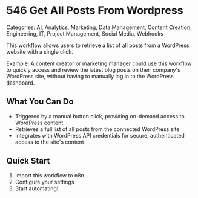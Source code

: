 # 546 Get All Posts From Wordpress

Categories: AI, Analytics, Marketing, Data Management, Content Creation, Engineering, IT, Project Management, Social Media, Webhooks

This workflow allows users to retrieve a list of all posts from a WordPress website with a single click.

Example: A content creator or marketing manager could use this workflow to quickly access and review the latest blog posts on their company's WordPress site, without having to manually log in to the WordPress dashboard.

## What You Can Do
- Triggered by a manual button click, providing on-demand access to WordPress content
- Retrieves a full list of all posts from the connected WordPress site
- Integrates with WordPress API credentials for secure, authenticated access to the site's content

## Quick Start
1. Import this workflow to n8n
2. Configure your settings
3. Start automating!


